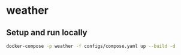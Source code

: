 # weather



## Setup and run locally

```bash
docker-compose -p weather -f configs/compose.yaml up --build -d
```
